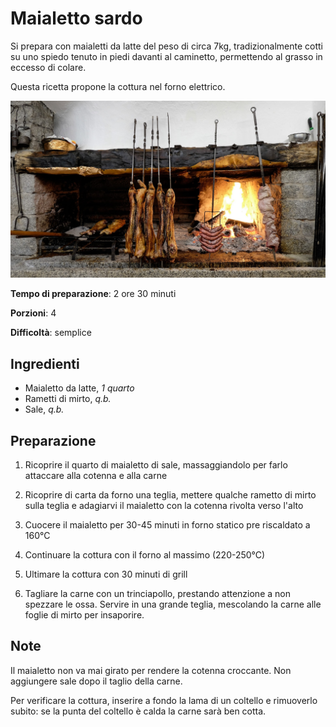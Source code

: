 # Maialetto sardo

Si prepara con maialetti da latte del peso di circa 7kg, tradizionalmente cotti su uno spiedo tenuto in piedi davanti al caminetto, permettendo al grasso in eccesso di colare.

Questa ricetta propone la cottura nel forno elettrico.

![Foto maialetto sardo](../assets/maialetto-sardo.jpg "Maialetti sardo cotto allo spiedo davanti al caminetto dell'agriturismo Su Gologone, Oliena (NU)")

**Tempo di preparazione**: 2 ore 30 minuti

**Porzioni**: 4

**Difficoltà**: semplice

## Ingredienti

- Maialetto da latte, *1 quarto*
- Rametti di mirto, *q.b.*
- Sale, *q.b.*

## Preparazione

1. Ricoprire il quarto di maialetto di sale, massaggiandolo per farlo attaccare alla cotenna e alla carne

2. Ricoprire di carta da forno una teglia, mettere qualche rametto di mirto sulla teglia e adagiarvi il maialetto con la cotenna rivolta verso l'alto

3. Cuocere il maialetto per 30-45 minuti in forno statico pre riscaldato a 160°C

4. Continuare la cottura con il forno al massimo (220-250°C)

5. Ultimare la cottura con 30 minuti di grill

6. Tagliare la carne con un trinciapollo, prestando attenzione a non spezzare le ossa. Servire in una grande teglia, mescolando la carne alle foglie di mirto per insaporire.

## Note

Il maialetto non va mai girato per rendere la cotenna croccante. Non aggiungere sale dopo il taglio della carne.

Per verificare la cottura, inserire a fondo la lama di un coltello e rimuoverlo subito: se la punta del coltello è calda la carne sarà ben cotta.